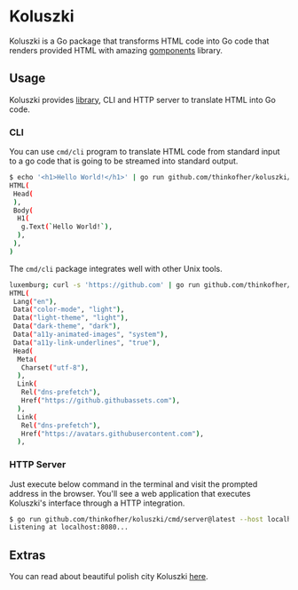 # Koluszki

Koluszki is a Go package that transforms HTML code into Go code that renders
provided HTML with amazing [gomponents](https://github.com/maragudk/gomponents)
library.

## Usage

Koluszki provides [library](https://pkg.go.dev/github.com/thinkofher/koluszki), CLI and HTTP server to translate HTML into Go code.

### CLI

You can use `cmd/cli` program to translate HTML code from standard input to a
go code that is going to be streamed into standard output.

```sh
$ echo '<h1>Hello World!</h1>' | go run github.com/thinkofher/koluszki/cmd/cli@latest
HTML(
 Head(
 ),
 Body(
  H1(
   g.Text(`Hello World!`),
  ),
 ),
)
```

The `cmd/cli` package integrates well with other Unix tools.

```sh
luxemburg; curl -s 'https://github.com' | go run github.com/thinkofher/koluszki/cmd/cli@latest | head -n 20
HTML(
 Lang("en"),
 Data("color-mode", "light"),
 Data("light-theme", "light"),
 Data("dark-theme", "dark"),
 Data("a11y-animated-images", "system"),
 Data("a11y-link-underlines", "true"),
 Head(
  Meta(
   Charset("utf-8"),
  ),
  Link(
   Rel("dns-prefetch"),
   Href("https://github.githubassets.com"),
  ),
  Link(
   Rel("dns-prefetch"),
   Href("https://avatars.githubusercontent.com"),
  ),
```

### HTTP Server

Just execute below command in the terminal and visit the prompted address in
the browser. You'll see a web application that executes Koluszki's interface
through a HTTP integration.

```sh
$ go run github.com/thinkofher/koluszki/cmd/server@latest --host localhost --port 8080
Listening at localhost:8080...
```

## Extras

You can read about beautiful polish city Koluszki [here](https://en.wikipedia.org/wiki/Koluszki).
